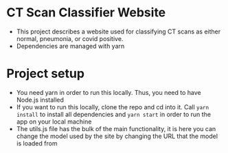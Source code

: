 # CT Scan Classifier Website
- This project describes a website used for classifying CT scans as either normal, pneumonia, or covid positive. 
- Dependencies are managed with yarn

# Project setup
- You need yarn in order to run this locally. Thus, you need to have Node.js installed
- If you want to run this locally, clone the repo and cd into it. Call `yarn install` to install all dependencies and `yarn start` in order to run the app on your local machine
- The utils.js file has the bulk of the main functionality, it is here you can change the model used by the site by changing the URL that the model is loaded from
